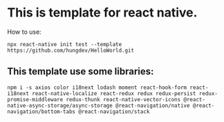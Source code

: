 # This is template for react native.

How to use:

```
npx react-native init test --template https://github.com/hungdev/HelloWorld.git
```

## This template use some libraries:

```
npm i -s axios color i18next lodash moment react-hook-form react-i18next react-native-localize react-redux redux redux-persist redux-promise-middleware redux-thunk react-native-vector-icons @react-native-async-storage/async-storage @react-navigation/native @react-navigation/bottom-tabs @react-navigation/stack
```

